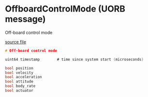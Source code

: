 # OffboardControlMode (UORB message)

Off-board control mode

[source file](https://github.com/PX4/PX4-Autopilot/blob/release/1.14/msg/OffboardControlMode.msg)

```c
# Off-board control mode

uint64 timestamp		# time since system start (microseconds)

bool position
bool velocity
bool acceleration
bool attitude
bool body_rate
bool actuator

```
